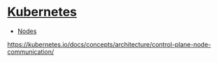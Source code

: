 # [Kubernetes](https://kubernetes.io/docs/concepts/overview/)
- [Nodes](https://kubernetes.io/docs/concepts/architecture/nodes/)

https://kubernetes.io/docs/concepts/architecture/control-plane-node-communication/
